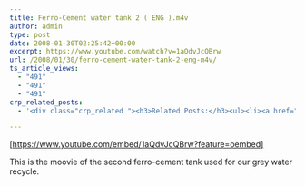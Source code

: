 ```yaml
---
title: Ferro-Cement water tank 2 ( ENG ).m4v
author: admin
type: post
date: 2008-01-30T02:25:42+00:00
excerpt: https://www.youtube.com/watch?v=1aQdvJcQBrw
url: /2008/01/30/ferro-cement-water-tank-2-eng-m4v/
ts_article_views:
  - "491"
  - "491"
  - "491"
crp_related_posts:
  - '<div class="crp_related "><h3>Related Posts:</h3><ul><li><a href="https://scdhub.org/2017/12/25/wastewater-treatment-and-biosolids-management/"    ><img src="https://scdhub.org/wp-content/uploads/2017/12/wastewater-treatment-and-biosoli-150x150.jpg" alt="Wastewater treatment and Biosolids management" title="Wastewater treatment and Biosolids management" width="150" height="150" class="crp_thumb crp_featured" /><span class="crp_title">Wastewater treatment and Biosolids management</span></a></li><li><a href="https://scdhub.org/2018/01/06/household-and-neighborhood-sanitation-infrastructures-excreta-wastewater-disposal-in-developing-countries/"    ><img src="https://scdhub.org/wp-content/plugins/contextual-related-posts/default.png" alt="Household and neighborhood Sanitation Infrastructures: Excreta, wastewater disposal in developing countries" title="Household and neighborhood Sanitation Infrastructures: Excreta, wastewater disposal in developing countries" width="150" height="150" class="crp_thumb crp_default" /><span class="crp_title">Household and neighborhood Sanitation&hellip;</span></a></li><li><a href="https://scdhub.org/2017/12/29/walking-in-sabinas-shoes-world-vision/"    ><img src="https://scdhub.org/wp-content/uploads/2017/12/walking-in-sabinas-shoes-world-v-150x150.jpg" alt="Walking in Sabinas Shoes &#8211; World Vision" title="Walking in Sabinas Shoes &#8211; World Vision" width="150" height="150" class="crp_thumb crp_featured" /><span class="crp_title">Walking in Sabinas Shoes &#8211; World Vision</span></a></li><li><a href="https://scdhub.org/2017/12/10/underground-concrete-cistern-installation-overview/"    ><img src="https://scdhub.org/wp-content/uploads/2017/12/underground-concrete-cistern-ins-150x150.jpg" alt="Underground concrete cistern installation overview" title="Underground concrete cistern installation overview" width="150" height="150" class="crp_thumb crp_featured" /><span class="crp_title">Underground concrete cistern installation overview</span></a></li><li><a href="https://scdhub.org/education/public-health/data-sources/"    ><img src="https://scdhub.org/wp-content/plugins/contextual-related-posts/default.png" alt="Data Sources" title="Data Sources" width="150" height="150" class="crp_thumb crp_default" /><span class="crp_title">Data Sources</span></a></li><li><a href="https://scdhub.org/2017/12/12/dyed-without-waste-developing-a-process-to-save-water-in-the-textile-industry/"    ><img src="https://scdhub.org/wp-content/plugins/contextual-related-posts/default.png" alt="Dyed without waste &#8211; developing a process to save water in the textile industry" title="Dyed without waste &#8211; developing a process to save water in the textile industry" width="150" height="150" class="crp_thumb crp_default" /><span class="crp_title">Dyed without waste &#8211; developing a process to&hellip;</span></a></li></ul><div class="crp_clear"></div></div>'

---
```

[https://www.youtube.com/embed/1aQdvJcQBrw?feature=oembed] 

This is the moovie of the second ferro-cement tank used for our grey water recycle.
